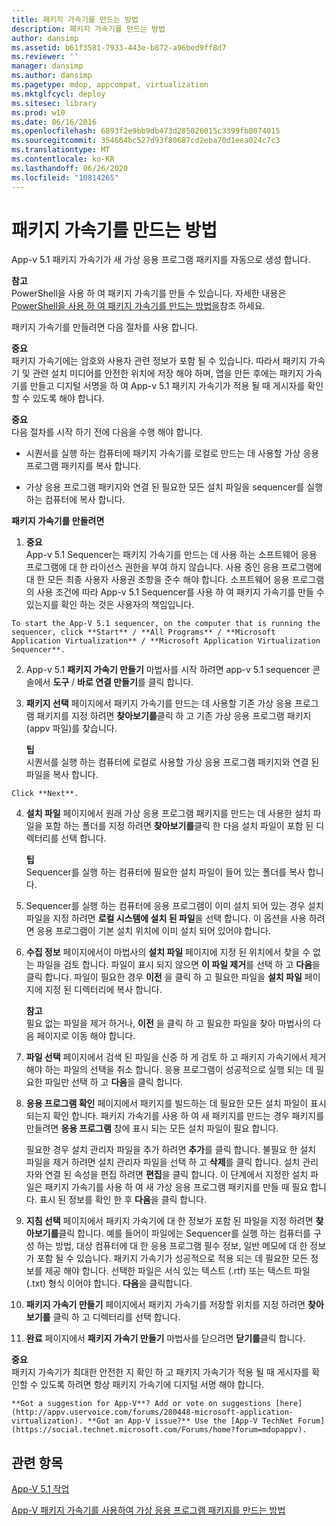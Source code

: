 ```yaml
---
title: 패키지 가속기를 만드는 방법
description: 패키지 가속기를 만드는 방법
author: dansimp
ms.assetid: b61f3581-7933-443e-b872-a96bed9ff8d7
ms.reviewer: ''
manager: dansimp
ms.author: dansimp
ms.pagetype: mdop, appcompat, virtualization
ms.mktglfcycl: deploy
ms.sitesec: library
ms.prod: w10
ms.date: 06/16/2016
ms.openlocfilehash: 6893f2e9bb9db473d285026015c3399fb0074015
ms.sourcegitcommit: 354664bc527d93f80687cd2eba70d1eea024c7c3
ms.translationtype: MT
ms.contentlocale: ko-KR
ms.lasthandoff: 06/26/2020
ms.locfileid: "10814265"
---
```

# 패키지 가속기를 만드는 방법


App-v 5.1 패키지 가속기가 새 가상 응용 프로그램 패키지를 자동으로 생성 합니다.

**참고**  
PowerShell을 사용 하 여 패키지 가속기를 만들 수 있습니다. 자세한 내용은 [PowerShell을 사용 하 여 패키지 가속기를 만드는 방법을](how-to-create-a-package-accelerator-by-using-powershell51.md)참조 하세요.



패키지 가속기를 만들려면 다음 절차를 사용 합니다.

**중요**  
패키지 가속기에는 암호와 사용자 관련 정보가 포함 될 수 있습니다. 따라서 패키지 가속기 및 관련 설치 미디어를 안전한 위치에 저장 해야 하며, 앱을 만든 후에는 패키지 가속기를 만들고 디지털 서명을 하 여 App-v 5.1 패키지 가속기가 적용 될 때 게시자를 확인할 수 있도록 해야 합니다.



**중요**  
다음 절차를 시작 하기 전에 다음을 수행 해야 합니다.

-   시퀀서를 실행 하는 컴퓨터에 패키지 가속기를 로컬로 만드는 데 사용할 가상 응용 프로그램 패키지를 복사 합니다.

-   가상 응용 프로그램 패키지와 연결 된 필요한 모든 설치 파일을 sequencer를 실행 하는 컴퓨터에 복사 합니다.



**패키지 가속기를 만들려면**

1.  **중요**  
    App-v 5.1 Sequencer는 패키지 가속기를 만드는 데 사용 하는 소프트웨어 응용 프로그램에 대 한 라이선스 권한을 부여 하지 않습니다. 사용 중인 응용 프로그램에 대 한 모든 최종 사용자 사용권 조항을 준수 해야 합니다. 소프트웨어 응용 프로그램의 사용 조건에 따라 App-v 5.1 Sequencer를 사용 하 여 패키지 가속기를 만들 수 있는지를 확인 하는 것은 사용자의 책임입니다.



~~~
To start the App-V 5.1 sequencer, on the computer that is running the sequencer, click **Start** / **All Programs** / **Microsoft Application Virtualization** / **Microsoft Application Virtualization Sequencer**.
~~~

2. App-v 5.1 **패키지 가속기 만들기** 마법사를 시작 하려면 app-v 5.1 sequencer 콘솔에서 **도구**  /  **바로 연결 만들기**를 클릭 합니다.

3. **패키지 선택** 페이지에서 패키지 가속기를 만드는 데 사용할 기존 가상 응용 프로그램 패키지를 지정 하려면 **찾아보기를**클릭 하 고 기존 가상 응용 프로그램 패키지 (appv 파일)를 찾습니다.

   **팁**  
   시퀀서를 실행 하는 컴퓨터에 로컬로 사용할 가상 응용 프로그램 패키지와 연결 된 파일을 복사 합니다.



~~~
Click **Next**.
~~~

4. **설치 파일** 페이지에서 원래 가상 응용 프로그램 패키지를 만드는 데 사용한 설치 파일을 포함 하는 폴더를 지정 하려면 **찾아보기를**클릭 한 다음 설치 파일이 포함 된 디렉터리를 선택 합니다.

   **팁**  
   Sequencer를 실행 하는 컴퓨터에 필요한 설치 파일이 들어 있는 폴더를 복사 합니다.



5. Sequencer를 실행 하는 컴퓨터에 응용 프로그램이 이미 설치 되어 있는 경우 설치 파일을 지정 하려면 **로컬 시스템에 설치 된 파일**을 선택 합니다. 이 옵션을 사용 하려면 응용 프로그램이 기본 설치 위치에 이미 설치 되어 있어야 합니다.

6. **수집 정보** 페이지에서이 마법사의 **설치 파일** 페이지에 지정 된 위치에서 찾을 수 없는 파일을 검토 합니다. 파일이 표시 되지 않으면 **이 파일 제거**를 선택 하 고 **다음**을 클릭 합니다. 파일이 필요한 경우 **이전** 을 클릭 하 고 필요한 파일을 **설치 파일** 페이지에 지정 된 디렉터리에 복사 합니다.

   **참고**  
   필요 없는 파일을 제거 하거나, **이전** 을 클릭 하 고 필요한 파일을 찾아 마법사의 다음 페이지로 이동 해야 합니다.



7. **파일 선택** 페이지에서 검색 된 파일을 신중 하 게 검토 하 고 패키지 가속기에서 제거 해야 하는 파일의 선택을 취소 합니다. 응용 프로그램이 성공적으로 실행 되는 데 필요한 파일만 선택 하 고 **다음**을 클릭 합니다.

8. **응용 프로그램 확인** 페이지에서 패키지를 빌드하는 데 필요한 모든 설치 파일이 표시 되는지 확인 합니다. 패키지 가속기를 사용 하 여 새 패키지를 만드는 경우 패키지를 만들려면 **응용 프로그램** 창에 표시 되는 모든 설치 파일이 필요 합니다.

   필요한 경우 설치 관리자 파일을 추가 하려면 **추가**를 클릭 합니다. 불필요 한 설치 파일을 제거 하려면 설치 관리자 파일을 선택 하 고 **삭제**를 클릭 합니다. 설치 관리자와 연결 된 속성을 편집 하려면 **편집**을 클릭 합니다. 이 단계에서 지정한 설치 파일은 패키지 가속기를 사용 하 여 새 가상 응용 프로그램 패키지를 만들 때 필요 합니다. 표시 된 정보를 확인 한 후 **다음**을 클릭 합니다.

9. **지침 선택** 페이지에서 패키지 가속기에 대 한 정보가 포함 된 파일을 지정 하려면 **찾아보기를**클릭 합니다. 예를 들어이 파일에는 Sequencer를 실행 하는 컴퓨터를 구성 하는 방법, 대상 컴퓨터에 대 한 응용 프로그램 필수 정보, 일반 메모에 대 한 정보가 포함 될 수 있습니다. 패키지 가속기가 성공적으로 적용 되는 데 필요한 모든 정보를 제공 해야 합니다. 선택한 파일은 서식 있는 텍스트 (.rtf) 또는 텍스트 파일 (.txt) 형식 이어야 합니다. **다음**을 클릭합니다.

10. **패키지 가속기 만들기** 페이지에서 패키지 가속기를 저장할 위치를 지정 하려면 **찾아보기를** 클릭 하 고 디렉터리를 선택 합니다.

11. **완료** 페이지에서 **패키지 가속기 만들기** 마법사를 닫으려면 **닫기를**클릭 합니다.

   **중요**  
   패키지 가속기가 최대한 안전한 지 확인 하 고 패키지 가속기가 적용 될 때 게시자를 확인할 수 있도록 하려면 항상 패키지 가속기에 디지털 서명 해야 합니다.



~~~
**Got a suggestion for App-V**? Add or vote on suggestions [here](http://appv.uservoice.com/forums/280448-microsoft-application-virtualization). **Got an App-V issue?** Use the [App-V TechNet Forum](https://social.technet.microsoft.com/Forums/home?forum=mdopappv).
~~~

## 관련 항목


[App-V 5.1 작업](operations-for-app-v-51.md)

[App-V 패키지 가속기를 사용하여 가상 응용 프로그램 패키지를 만드는 방법](how-to-create-a-virtual-application-package-using-an-app-v-package-accelerator51.md)









